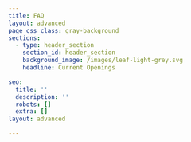 ```yaml
---
title: FAQ
layout: advanced
page_css_class: gray-background
sections:
  - type: header_section
    section_id: header_section
    background_image: /images/leaf-light-grey.svg
    headline: Current Openings

seo:
  title: ''
  description: ''
  robots: []
  extra: []
layout: advanced

---
```

